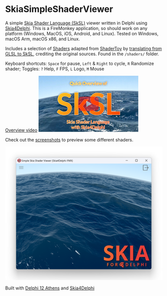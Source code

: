 # SkiaSimpleShaderViewer
A simple [Skia Shader Language (SkSL)](https://skia.org/docs/user/sksl/) viewer written in Delphi using [Skia4Delphi](https://github.com/skia4delphi/skia4delphi).
This is a FireMonkey application, so should work on any platform (Windows, MacOS, iOS, Android, and Linux).
Tested on Windows, macOS Arm, macOS x86, and Linux.

Includes a selection of [Shaders](/shaders/) adapted from [ShaderToy](https://www.shadertoy.com/) by
[translating from GLSL to SkSL](SkSL-Overview.md), crediting the original sources. Found in the `/shaders/` folder.

Keyboard shortcuts: `Space` for pause, `Left` & `Right` to cycle, `R` Randomize shader;
Toggles: `?` Help, `F` FPS, `L` Logo, `M` Mouse

[Overview video](https://youtu.be/ZRVpfN70BF8)
[<img src="screenshots/YouTubeThumbnail.jpg" width="320" alt="YouTube video">](https://youtu.be/ZRVpfN70BF8)

Check out the [screenshots](screenshots/readme.md) to preview some different shaders.

![Seascape](screenshots/SimpleShader_seascape.png)

Built with [Delphi 12 Athens](https://www.embarcadero.com/products/delphi) and [Skia4Delphi](https://github.com/skia4delphi/skia4delphi)
